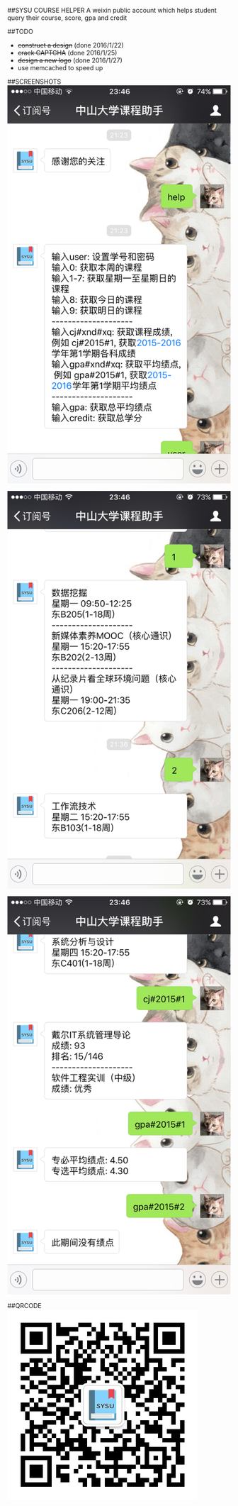 ##SYSU COURSE HELPER
A weixin public account which helps student query their course, score, gpa and credit

##TODO
* ~~construct a design~~ (done 2016/1/22)
* ~~crack CAPTCHA~~ (done 2016/1/25)
* ~~design a new logo~~ (done 2016/1/27)
* use memcached to speed up

##SCREENSHOTS
![](https://raw.githubusercontent.com/luosch/sysucourse/master/screeshots/IMG_1870.png)

![](https://raw.githubusercontent.com/luosch/sysucourse/master/screeshots/IMG_1871.png)

![](https://raw.githubusercontent.com/luosch/sysucourse/master/screeshots/IMG_1872.png)

##QRCODE
![](https://raw.githubusercontent.com/luosch/sysucourse/master/screeshots/qrcode.jpg)